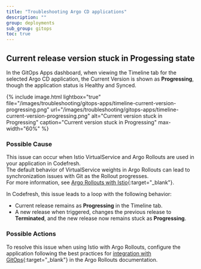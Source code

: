 ```yaml
---
title: "Troubleshooting Argo CD applications"
description: ""
group: deployments
sub_group: gitops
toc: true
---
```




## Current release version stuck in Progessing state
In the GitOps Apps dashboard, when viewing the Timeline tab for the selected Argo CD application, the Current Version is shown as **Progressing**, though the application status is Healthy and Synced.

{% include 
	image.html 
	lightbox="true" 
	file="/images/troubleshooting/gitops-apps/timeline-current-version-progressing.png" 
	url="/images/troubleshooting/gitops-apps/timeline-current-version-progressing.png" 
	alt="Current version stuck in Progressing" 
	caption="Current version stuck in Progressing"
  max-width="60%" 
%}

### Possible Cause
This issue can occur when Istio VirtualService and Argo Rollouts are used in your application in Codefresh.  
The default behavior of VirtualService weights in Argo Rollouts can lead to synchronization issues with Git as the Rollout progresses.  
For more information, see [Argo Rollouts with Istio](https://argoproj.github.io/argo-rollouts/features/traffic-management/istio/#istio){:target="\_blank"}.

In Codefresh, this issue leads to a loop with the following behavior:
* Current release remains as **Progressing** in the Timeline tab.
* A new release when triggered, changes the previous release to **Terminated**, and the new release now remains stuck as **Progressing**.


### Possible Actions

To resolve this issue when using Istio with Argo Rollouts, configure the application following the best practices for [integration with GitOps](https://argoproj.github.io/argo-rollouts/features/traffic-management/istio/#integrating-with-gitops){:target="\_blank"} in the Argo Rollouts documentation.